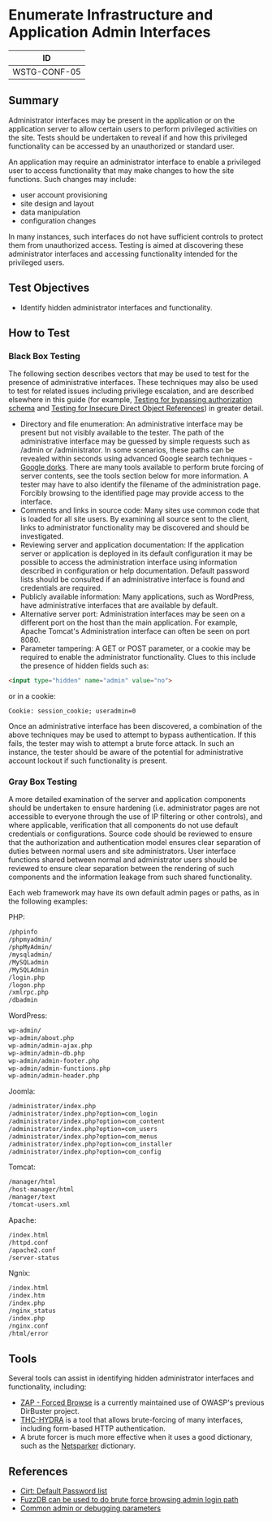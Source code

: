 # Enumerate Infrastructure and Application Admin Interfaces

|ID          |
|------------|
|WSTG-CONF-05|

## Summary

Administrator interfaces may be present in the application or on the application server to allow certain users to perform privileged activities on the site. Tests should be undertaken to reveal if and how this privileged functionality can be accessed by an unauthorized or standard user.

An application may require an administrator interface to enable a privileged user to access functionality that may make changes to how the site functions. Such changes may include:

- user account provisioning
- site design and layout
- data manipulation
- configuration changes

In many instances, such interfaces do not have sufficient controls to protect them from unauthorized access. Testing is aimed at discovering these administrator interfaces and accessing functionality intended for the privileged users.

## Test Objectives

- Identify hidden administrator interfaces and functionality.

## How to Test

### Black Box Testing

The following section describes vectors that may be used to test for the presence of administrative interfaces. These techniques may also be used to test for related issues including privilege escalation, and are described elsewhere in this guide (for example, [Testing for bypassing authorization schema](../05-Authorization_Testing/02-Testing_for_Bypassing_Authorization_Schema.md) and [Testing for Insecure Direct Object References](../05-Authorization_Testing/04-Testing_for_Insecure_Direct_Object_References.md)) in greater detail.

- Directory and file enumeration: An administrative interface may be present but not visibly available to the tester. The path of the administrative interface may be guessed by simple requests such as /admin or /administrator. In some scenarios, these paths can be revealed within seconds using advanced Google search techniques - [Google dorks](https://www.exploit-db.com/google-hacking-database). There are many tools available to perform brute forcing of server contents, see the tools section below for more information. A tester may have to also identify the filename of the administration page. Forcibly browsing to the identified page may provide access to the interface.
- Comments and links in source code: Many sites use common code that is loaded for all site users. By examining all source sent to the client, links to administrator functionality may be discovered and should be investigated.
- Reviewing server and application documentation: If the application server or application is deployed in its default configuration it may be possible to access the administration interface using information described in configuration or help documentation. Default password lists should be consulted if an administrative interface is found and credentials are required.
- Publicly available information: Many applications, such as WordPress, have administrative interfaces that are available by default.
- Alternative server port: Administration interfaces may be seen on a different port on the host than the main application. For example, Apache Tomcat's Administration interface can often be seen on port 8080.
- Parameter tampering: A GET or POST parameter, or a cookie may be required to enable the administrator functionality. Clues to this include the presence of hidden fields such as:

```html
<input type="hidden" name="admin" value="no">
```

or in a cookie:

`Cookie: session_cookie; useradmin=0`

Once an administrative interface has been discovered, a combination of the above techniques may be used to attempt to bypass authentication. If this fails, the tester may wish to attempt a brute force attack. In such an instance, the tester should be aware of the potential for administrative account lockout if such functionality is present.

### Gray Box Testing

A more detailed examination of the server and application components should be undertaken to ensure hardening (i.e. administrator pages are not accessible to everyone through the use of IP filtering or other controls), and where applicable, verification that all components do not use default credentials or configurations.
Source code should be reviewed to ensure that the authorization and authentication model ensures clear separation of duties between normal users and site administrators. User interface functions shared between normal and administrator users should be reviewed to ensure clear separation between the rendering of such components and the information leakage from such shared functionality.

Each web framework may have its own default admin pages or paths, as in the following examples:

PHP:

```html
/phpinfo
/phpmyadmin/
/phpMyAdmin/
/mysqladmin/
/MySQLadmin
/MySQLAdmin
/login.php
/logon.php
/xmlrpc.php
/dbadmin
```

WordPress:

```html
wp-admin/
wp-admin/about.php
wp-admin/admin-ajax.php
wp-admin/admin-db.php
wp-admin/admin-footer.php
wp-admin/admin-functions.php
wp-admin/admin-header.php
```

Joomla:

```html
/administrator/index.php
/administrator/index.php?option=com_login
/administrator/index.php?option=com_content
/administrator/index.php?option=com_users
/administrator/index.php?option=com_menus
/administrator/index.php?option=com_installer
/administrator/index.php?option=com_config
```

Tomcat:

```html
/manager/html
/host-manager/html
/manager/text
/tomcat-users.xml
```

Apache:

```html
/index.html
/httpd.conf
/apache2.conf
/server-status
```

Ngnix:

```html
/index.html
/index.htm
/index.php
/nginx_status
/index.php
/nginx.conf
/html/error
```

## Tools

Several tools can assist in identifying hidden administrator interfaces and functionality, including:

- [ZAP - Forced Browse](https://www.zaproxy.org/docs/desktop/addons/forced-browse/) is a currently maintained use of OWASP's previous DirBuster project.
- [THC-HYDRA](https://github.com/vanhauser-thc/thc-hydra) is a tool that allows brute-forcing of many interfaces, including form-based HTTP authentication.
- A brute forcer is much more effective when it uses a good dictionary, such as the [Netsparker](https://www.netsparker.com/blog/web-security/svn-digger-better-lists-for-forced-browsing/) dictionary.

## References

- [Cirt: Default Password list](https://cirt.net/passwords)
- [FuzzDB can be used to do brute force browsing admin login path](https://github.com/fuzzdb-project/fuzzdb/blob/master/discovery/predictable-filepaths/login-file-locations/Logins.txt)
- [Common admin or debugging parameters](https://github.com/fuzzdb-project/fuzzdb/blob/master/attack/business-logic/CommonDebugParamNames.txt)
